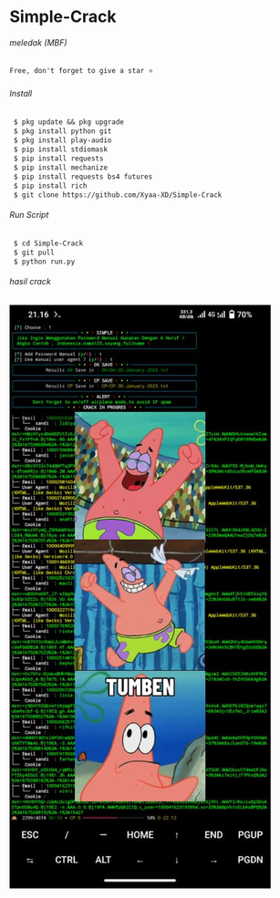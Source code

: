 # Simple-Crack


###### meledak (MBF) 
```
Free, don't forget to give a star ⭐
```

###### Install

```
 $ pkg update && pkg upgrade
 $ pkg install python git
 $ pkg install play-audio 
 $ pip install stdiomask
 $ pip install requests
 $ pip install mechanize 
 $ pip install requests bs4 futures
 $ pip install rich
 $ git clone https://github.com/Xyaa-XD/Simple-Crack
 ```

###### Run Script

```
 $ cd Simple-Crack
 $ git pull
 $ python run.py
```


###### hasil crack
![template_s](https://github.com/SAIPUL-ESDE/MELEDAK/blob/main/IMG_20230130_211735_697.jpg)
